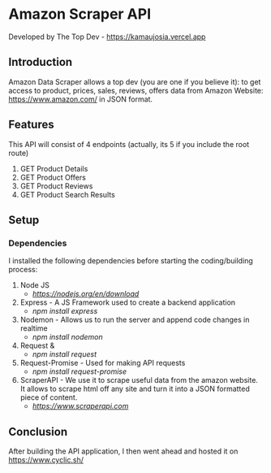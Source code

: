 # Amazon Scraper API
Developed by The Top Dev - https://kamaujosia.vercel.app
## Introduction
Amazon Data Scraper allows a top dev (you are one if you believe it): to get access to product, prices, sales, reviews, offers data from Amazon Website: 
    https://www.amazon.com/
in JSON format.

## Features
This API will consist of 4 endpoints (actually, its 5 if you include the root route)
1. GET Product Details
2. GET Product Offers
3. GET Product Reviews
4. GET Product Search Results

## Setup
### Dependencies
I installed the following dependencies before starting the coding/building process:
1. Node JS
    -    _https://nodejs.org/en/download_
2. Express - A JS Framework used to create a backend application
    -    _npm install express_
3. Nodemon - Allows us to run the server and append code changes in realtime
    -    _npm install nodemon_
4. Request &
    -    _npm install request_
5. Request-Promise - Used for making API requests
    -    _npm install request-promise_
6. ScraperAPI - We use it to scrape useful data from the amazon website. It allows to scrape html off any site and turn it into a JSON formatted piece of content.
    -    _https://www.scraperapi.com_

## Conclusion
After building the API application, I then went ahead and hosted it on https://www.cyclic.sh/